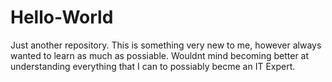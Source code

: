 # Hello-World
Just another repository.
This is something very new to me, however always wanted to learn as much as possiable. Wouldnt mind becoming better at understanding everything that I can to possiably becme an IT Expert.
